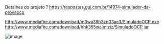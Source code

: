 

Detalhes do projeto ?
https://respostas.guj.com.br/14974-simulador-da-provaocp



http://www.mediafire.com/download/m3wa36h3zn03ae3/SimuladoOCP.exe
http://www.mediafire.com/download/hhk355xialmiziz/SimuladoOCP.jar


![image](https://user-images.githubusercontent.com/28515964/55896276-54f2da80-5b94-11e9-8757-ce93c486dde2.jpg)

